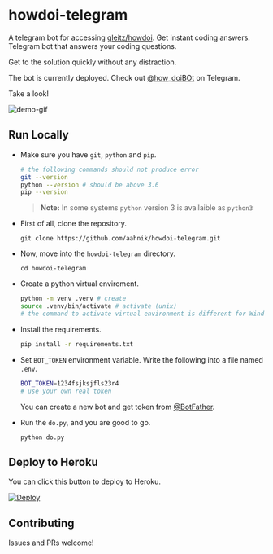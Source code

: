 # howdoi-telegram

A telegram bot for accessing [gleitz/howdoi](https://github.com/gleitz/howdoi). Get instant coding answers. Telegram bot that answers your coding questions.

Get to the solution quickly without any distraction.

The bot is currently deployed. Check out [@how_doiBOt](https://telegram.me/how_doiBOt) on Telegram.

Take a look!

![demo-gif](images/howdoi_0.01.gif)

## Run Locally

- Make sure you have `git`, `python` and `pip`.

    ```bash
    # the following commands should not produce error
    git --version
    python --version # should be above 3.6
    pip --version
    ```

    > **Note:** In some systems `python` version 3 is availaible as `python3`

- First of all, clone the repository.

    ```shell
    git clone https://github.com/aahnik/howdoi-telegram.git
    ```

- Now, move into the `howdoi-telegram` directory.

    ```shell
    cd howdoi-telegram
    ```

- Create a python virtual enviroment.

    ```bash
    python -m venv .venv # create
    source .venv/bin/activate # activate (unix)
    # the command to activate virtual environment is different for Windows, google search
    ```

- Install the requirements.

    ```bash
    pip install -r requirements.txt
    ```

- Set `BOT_TOKEN` environment variable. Write the following into a file named `.env`.

    ```bash
    BOT_TOKEN=1234fsjksjfls23r4
    # use your own real token
    ```

    You can create a new bot and get token from [@BotFather](https://telegram.me/BotFather).

- Run the `do.py`, and you are good to go.

    ```shell
    python do.py
    ```

## Deploy to Heroku

You can click this button to deploy to Heroku.

[![Deploy](https://www.herokucdn.com/deploy/button.svg)](https://heroku.com/deploy)

## Contributing

Issues and PRs welcome!
